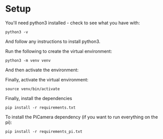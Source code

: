# Setup

You'll need python3 installed - check to see what you have with:

```
python3 -v
```

And follow any instructions to install python3.

Run the following to create the virtual environment:

```
python3 -m venv venv
```

And then activate the environment:

Finally, activate the virtual environment:

```
source venv/bin/activate
```

Finally, install the dependencies

```
pip install -r requirements.txt
```

To install the PiCamera dependency (if you want to run everything on the pi):

```
pip install -r requirements_pi.txt
```
